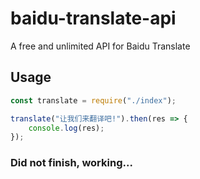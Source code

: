 # baidu-translate-api

A free and unlimited API for Baidu Translate

## Usage

``` js
const translate = require("./index");

translate("让我们来翻译吧!").then(res => {
    console.log(res);
});

```

### Did not finish, working...
